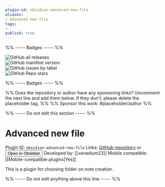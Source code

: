 ```yaml
---
plugin-id: obsidian-advanced-new-file
aliases:
- Advanced new file
tags: 
- 
publish: true
---
```


%% ----- Badges ----- %%

![GitHub all releases](https://img.shields.io/github/downloads/vanadium23/obsidian-advanced-new-file/total?color=573E7A&logo=github&style=for-the-badge)   
![GitHub manifest version](https://img.shields.io/github/manifest-json/v/vanadium23/obsidian-advanced-new-file?color=573E7A&logo=github&style=for-the-badge)   
![GitHub issues by-label](https://img.shields.io/github/issues/vanadium23/obsidian-advanced-new-file/help%20wanted?color=573E7A&logo=github&style=for-the-badge)   
![GitHub Repo stars](https://img.shields.io/github/stars/vanadium23/obsidian-advanced-new-file?color=573E7A&logo=github&style=for-the-badge)

%% ----- Badges ----- %%

%% Does the repository or author have any sponsoring links? Uncomment the next line and add them below. If they don't, please delete the placeholder tag. %%
%% Sponsor this work: #placeholder/author %%

%% ----- Do not edit this section ----- %%

# Advanced new file

Plugin ID: `obsidian-advanced-new-file`
Links: [GitHub repository](https://github.com/vanadium23/obsidian-advanced-new-file) or [<button id=HH>Open in Obsidian</button>](obsidian://goto-plugin?id=obsidian-advanced-new-file)
Developed by: [[vanadium23]]
Mobile compatible: [[Mobile-compatible plugins|Yes]]

This is a plugin for choosing folder on note creation.

%% ----- Do not edit anything above this line ----- %% 
